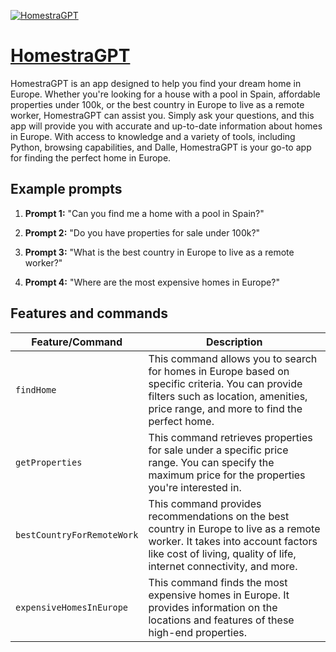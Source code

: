 [![HomestraGPT](https://files.oaiusercontent.com/file-ShZHCjZ9txjzRJDlfem76CcP?se=2123-10-17T11%3A15%3A58Z&sp=r&sv=2021-08-06&sr=b&rscc=max-age%3D31536000%2C%20immutable&rscd=attachment%3B%20filename%3DLogo-1%2520%25281%2529.png&sig=8k33zrHV8cDRv5zQybbBN8%2BbtMqDwX1WJGnUgIBsQKI%3D)](https://chat.openai.com/g/g-HVrqSt5wM-homestragpt)

# [HomestraGPT](https://chat.openai.com/g/g-HVrqSt5wM-homestragpt)

HomestraGPT is an app designed to help you find your dream home in Europe. Whether you're looking for a house with a pool in Spain, affordable properties under 100k, or the best country in Europe to live as a remote worker, HomestraGPT can assist you. Simply ask your questions, and this app will provide you with accurate and up-to-date information about homes in Europe. With access to knowledge and a variety of tools, including Python, browsing capabilities, and Dalle, HomestraGPT is your go-to app for finding the perfect home in Europe.

## Example prompts

1. **Prompt 1:** "Can you find me a home with a pool in Spain?"

2. **Prompt 2:** "Do you have properties for sale under 100k?"

3. **Prompt 3:** "What is the best country in Europe to live as a remote worker?"

4. **Prompt 4:** "Where are the most expensive homes in Europe?"


## Features and commands

| Feature/Command | Description |
| --- | --- |
| `findHome` | This command allows you to search for homes in Europe based on specific criteria. You can provide filters such as location, amenities, price range, and more to find the perfect home. |
| `getProperties` | This command retrieves properties for sale under a specific price range. You can specify the maximum price for the properties you're interested in. |
| `bestCountryForRemoteWork` | This command provides recommendations on the best country in Europe to live as a remote worker. It takes into account factors like cost of living, quality of life, internet connectivity, and more. |
| `expensiveHomesInEurope` | This command finds the most expensive homes in Europe. It provides information on the locations and features of these high-end properties. |